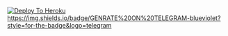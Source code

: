 
[![Deploy To Heroku](https://www.herokucdn.com/deploy/button.svg)](https://heroku.com/deploy?template=https://github.com/sahilsi552/QNR-BOT)
https://img.shields.io/badge/GENRATE%20ON%20TELEGRAM-blueviolet?style=for-the-badge&logo=telegram
